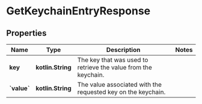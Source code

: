 
# GetKeychainEntryResponse

## Properties
Name | Type | Description | Notes
------------ | ------------- | ------------- | -------------
**key** | **kotlin.String** | The key that was used to retrieve the value from the keychain. | 
**&#x60;value&#x60;** | **kotlin.String** | The value associated with the requested key on the keychain. | 



